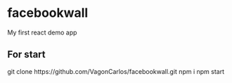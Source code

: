 # facebookwall
My first react demo app

<h2>For start</h2>
git clone https://github.com/VagonCarlos/facebookwall.git
npm i
npm start